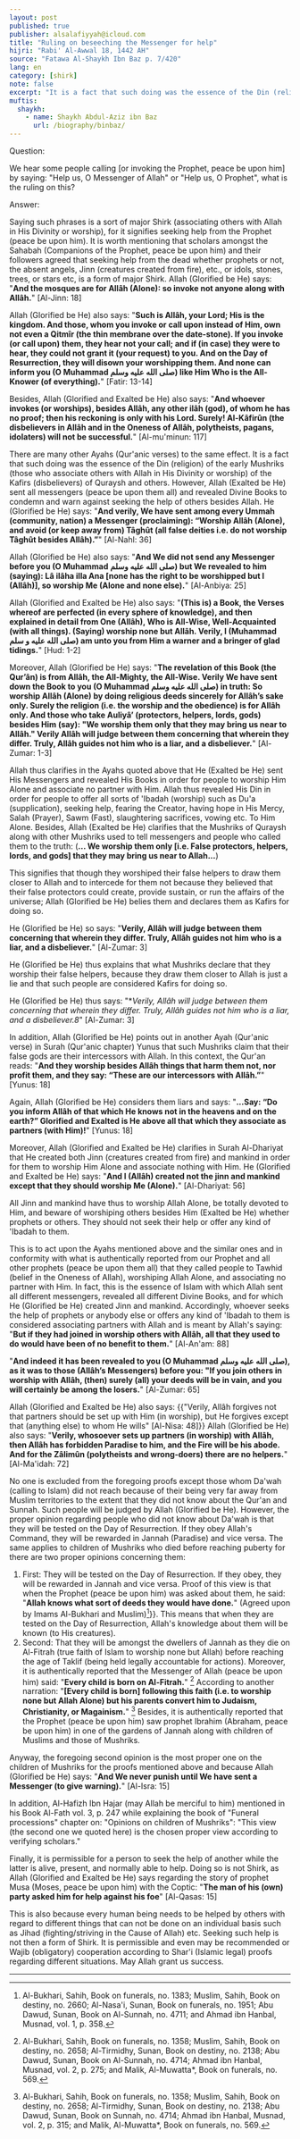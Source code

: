 ```yaml
---
layout: post
published: true
publisher: alsalafiyyah@icloud.com
title: "Ruling on beseeching the Messenger for help"
hijri: "Rabi' Al-Awwal 18, 1442 AH"
source: "Fatawa Al-Shaykh Ibn Baz p. 7/420"
lang: en
category: [shirk]
note: false
excerpt: "It is a fact that such doing was the essence of the Din (religion) of the early Mushriks (those who associate others with Allah in His Divinity or worship) of the Kafirs (disbelievers) of Quraysh and others."
muftis:
  shaykh: 
    - name: Shaykh Abdul-Aziz ibn Baz
      url: /biography/binbaz/
---
```


Question: 

We hear some people calling [or invoking the Prophet, peace be upon him] by saying: "Help us, O Messenger of Allah" or "Help us, O Prophet", what is the ruling on this?

Answer: 

Saying such phrases is a sort of major Shirk (associating others with Allah in His Divinity or worship), for it signifies seeking help from the Prophet (peace be upon him). It is worth mentioning that scholars amongst the Sahabah (Companions of the Prophet, peace be upon him) and their followers agreed that seeking help from the dead whether prophets or not, the absent angels, Jinn (creatures created from fire), etc., or idols, stones, trees, or stars etc, is a form of major Shirk. Allah (Glorified be He) says: "**And the mosques are for Allâh (Alone): so invoke not anyone along with Allâh.**" [Al-Jinn: 18] 

Allah (Glorified be He) also says: "**Such is Allâh, your Lord; His is the kingdom. And those, whom you invoke or call upon instead of Him, own not even a Qitmîr (the thin membrane over the date-stone). If you invoke (or call upon) them, they hear not your call; and if (in case) they were to hear, they could not grant it (your request) to you. And on the Day of Resurrection, they will disown your worshipping them. And none can inform you (O Muhammad صلى الله عليه وسلم) like Him Who is the All-Knower (of everything).**" [Fatir: 13-14] 

Besides, Allah (Glorified and Exalted be He) also says: "**And whoever invokes (or worships), besides Allâh, any other ilâh (god), of whom he has no proof; then his reckoning is only with his Lord. Surely! Al-Kâfirûn (the disbelievers in Allâh and in the Oneness of Allâh, polytheists, pagans, idolaters) will not be successful.**" [Al-mu'minun: 117]

There are many other Ayahs (Qur'anic verses) to the same effect. It is a fact that such doing was the essence of the Din (religion) of the early Mushriks (those who associate others with Allah in His Divinity or worship) of the Kafirs (disbelievers) of Quraysh and others. However, Allah (Exalted be He) sent all messengers (peace be upon them all) and revealed Divine Books to condemn and warn against seeking the help of others besides Allah. He (Glorified be He) says: "**And verily, We have sent among every Ummah (community, nation) a Messenger (proclaiming): “Worship Allâh (Alone), and avoid (or keep away from) Tâghût (all false deities i.e. do not worship Tâghût besides Allâh).”**" [Al-Nahl: 36]

Allah (Glorified be He) also says: "**And We did not send any Messenger before you (O Muhammad صلى الله عليه وسلم) but We revealed to him (saying): Lâ ilâha illa Ana [none has the right to be worshipped but I (Allâh)], so worship Me (Alone and none else).**" [Al-Anbiya: 25]

Allah (Glorified and Exalted be He) also says: "**(This is) a Book, the Verses whereof are perfected (in every sphere of knowledge), and then explained in detail from One (Allâh), Who is All-Wise, Well-Acquainted (with all things). (Saying) worship none but Allâh. Verily, I (Muhammad صلى الله عليه و سلم) am unto you from Him a warner and a bringer of glad tidings.**" [Hud: 1-2]

Moreover, Allah (Glorified be He) says: "**The revelation of this Book (the Qur’ân) is from Allâh, the All-Mighty, the All-Wise. Verily We have sent down the Book to you (O Muhammad صلى الله عليه وسلم) in truth: So worship Allâh (Alone) by doing religious deeds sincerely for Allâh’s sake only. Surely the religion (i.e. the worship and the obedience) is for Allâh only. And those who take Auliyâ’ (protectors, helpers, lords, gods) besides Him (say): "We worship them only that they may bring us near to Allâh." Verily Allâh will judge between them concerning that wherein they differ. Truly, Allâh guides not him who is a liar, and a disbeliever.**" [Al-Zumar: 1-3]

Allah thus clarifies in the Ayahs quoted above that He (Exalted be He) sent His Messengers and revealed His Books in order for people to worship Him Alone and associate no partner with Him. Allah thus revealed His Din in order for people to offer all sorts of 'Ibadah (worship) such as Du'a (supplication), seeking help, fearing the Creator, having hope in His Mercy, Salah (Prayer), Sawm (Fast), slaughtering sacrifices, vowing etc. To Him Alone. Besides, Allah (Exalted be He) clarifies that the Mushriks of Quraysh along with other Mushriks used to tell messengers and people who called them to the truth: (**... We worship them only [i.e. False protectors, helpers, lords, and gods] that they may bring us near to Allah...**)

This signifies that though they worshiped their false helpers to draw them closer to Allah and to intercede for them not because they believed that their false protectors could create, provide sustain, or run the affairs of the universe; Allah (Glorified be He) belies them and declares them as Kafirs for doing so. 

He (Glorified be He) so says: "**Verily, Allâh will judge between them concerning that wherein they differ. Truly, Allâh guides not him who is a liar, and a disbeliever.**" [Al-Zumar: 3]

He (Glorified be He) thus explains that what Mushriks declare that they worship their false helpers, because they draw them closer to Allah is just a lie and that such people are considered Kafirs for doing so. 

He (Glorified be He) thus says: "**Verily, Allâh will judge between them concerning that wherein they differ. Truly, Allâh guides not him who is a liar, and a disbeliever.8*" [Al-Zumar: 3]

In addition, Allah (Glorified be He) points out in another Ayah (Qur'anic verse) in Surah (Qur'anic chapter) Yunus that such Mushriks claim that their false gods are their intercessors with Allah. In this context, the Qur'an reads: "**And they worship besides Allâh things that harm them not, nor profit them, and they say: “These are our intercessors with Allâh.”**" [Yunus: 18]

Again, Allah (Glorified be He) considers them liars and says: "**...Say: “Do you inform Allâh of that which He knows not in the heavens and on the earth?” Glorified and Exalted is He above all that which they associate as partners (with Him)!**" [Yunus: 18]

Moreover, Allah (Glorified and Exalted be He) clarifies in Surah Al-Dhariyat that He created both Jinn (creatures created from fire) and mankind in order for them to worship Him Alone and associate nothing with Him. He (Glorified and Exalted be He) says: "**And I (Allâh) created not the jinn and mankind except that they should worship Me (Alone).**" [Al-Dhariyat: 56]

All Jinn and mankind have thus to worship Allah Alone, be totally devoted to Him, and beware of worshiping others besides Him (Exalted be He) whether prophets or others. They should not seek their help or offer any kind of 'Ibadah to them.

This is to act upon the Ayahs mentioned above and the similar ones and in conformity with what is authentically reported from our Prophet and all other prophets (peace be upon them all) that they called people to Tawhid (belief in the Oneness of Allah), worshiping Allah Alone, and associating no partner with Him. In fact, this is the essence of Islam with which Allah sent all different messengers, revealed all different Divine Books, and for which He (Glorified be He) created Jinn and mankind. Accordingly, whoever seeks the help of prophets or anybody else or offers any kind of 'Ibadah to them is considered associating partners with Allah and is meant by Allah's saying: "**But if they had joined in worship others with Allâh, all that they used to do would have been of no benefit to them.**" [Al-An'am: 88] 

"**And indeed it has been revealed to you (O Muhammad صلى الله عليه وسلم), as it was to those (Allâh’s Messengers) before you: "If you join others in worship with Allâh, (then) surely (all) your deeds will be in vain, and you will certainly be among the losers.**" [Al-Zumar: 65]

Allah (Glorified and Exalted be He) also says: {{"Verily, Allâh forgives not that partners should be set up with Him (in worship), but He forgives except that (anything else) to whom He wills" [Al-Nisa: 48]}} Allah (Glorified be He) also says: "**Verily, whosoever sets up partners (in worship) with Allâh, then Allâh has forbidden Paradise to him, and the Fire will be his abode. And for the Zâlimûn (polytheists and wrong-doers) there are no helpers.**" [Al-Ma'idah: 72]

No one is excluded from the foregoing proofs except those whom Da'wah (calling to Islam) did not reach because of their being very far away from Muslim territories to the extent that they did not know about the Qur'an and Sunnah. Such people will be judged by Allah (Glorified be He). However, the proper opinion regarding people who did not know about Da'wah is that they will be tested on the Day of Resurrection. If they obey Allah's Command, they will be rewarded in Jannah (Paradise) and vice versa. The same applies to children of Mushriks who died before reaching puberty for there are two proper opinions concerning them:

1. First: They will be tested on the Day of Resurrection. If they obey, they will be rewarded in Jannah and vice versa. Proof of this view is that when the Prophet (peace be upon him) was asked about them, he said: "**Allah knows what sort of deeds they would have done.**" (Agreed upon by Imams Al-Bukhari and Muslim)[^1]}}. This means that when they are tested on the Day of Resurrection, Allah's knowledge about them will be known (to His creatures).
2. Second: That they will be amongst the dwellers of Jannah as they die on Al-Fitrah (true faith of Islam to worship none but Allah) before reaching the age of Taklif (being held legally accountable for actions). Moreover, it is authentically reported that the Messenger of Allah (peace be upon him) said: "**Every child is born on Al-Fitrah.**" [^2] According to another narration: "**[Every child is born] following this faith (i.e. to worship none but Allah Alone) but his parents convert him to Judaism, Christianity, or Magainism.**" [^3] Besides, it is authentically reported that the Prophet (peace be upon him) saw prophet Ibrahim (Abraham, peace be upon him) in one of the gardens of Jannah along with children of Muslims and those of Mushriks.

Anyway, the foregoing second opinion is the most proper one on the children of Mushriks for the proofs mentioned above and because Allah (Glorified be He) says: "**And We never punish until We have sent a Messenger (to give warning).**" [Al-Isra: 15]

In addition, Al-Hafizh Ibn Hajar (may Allah be merciful to him) mentioned in his Book Al-Fath vol. 3, p. 247 while explaining the book of "Funeral processions" chapter on: "Opinions on children of Mushriks": "This view (the second one we quoted here) is the chosen proper view according to verifying scholars."

Finally, it is permissible for a person to seek the help of another while the latter is alive, present, and normally able to help. Doing so is not Shirk, as Allah (Glorified and Exalted be He) says regarding the story of prophet Musa (Moses, peace be upon him) with the Coptic: "**The man of his (own) party asked him for help against his foe**" [Al-Qasas: 15] 

This is also because every human being needs to be helped by others with regard to different things that can not be done on an individual basis such as Jihad (fighting/striving in the Cause of Allah) etc. Seeking such help is not then a form of Shirk. It is permissible and even may be recommended or Wajib (obligatory) cooperation according to Shar'i (Islamic legal) proofs regarding different situations. May Allah grant us success. 

---
[^1]: Al-Bukhari, Sahih, Book on funerals, no. 1383; Muslim, Sahih, Book on destiny, no. 2660; Al-Nasa'i, Sunan, Book on funerals, no. 1951; Abu Dawud, Sunan, Book on Al-Sunnah, no. 4711; and Ahmad ibn Hanbal, Musnad, vol. 1, p. 358.
[^2]: Al-Bukhari, Sahih, Book on funerals, no. 1358; Muslim, Sahih, Book on destiny, no. 2658; Al-Tirmidhy, Sunan, Book on destiny, no. 2138; Abu Dawud, Sunan, Book on Al-Sunnah, no. 4714; Ahmad ibn Hanbal, Musnad, vol. 2, p. 275; and Malik, Al-Muwatta*, Book on funerals, no. 569.
[^3]: Al-Bukhari, Sahih, Book on funerals, no. 1358; Muslim, Sahih, Book on destiny, no. 2658; Al-Tirmidhy, Sunan, Book on destiny, no. 2138; Abu Dawud, Sunan, Book on Sunnah, no. 4714; Ahmad ibn Hanbal, Musnad, vol. 2, p. 315; and Malik, Al-Muwatta*, Book on funerals, no. 569.
